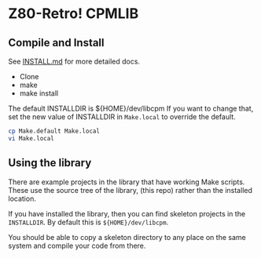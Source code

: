 # Z80-Retro! CPMLIB

## Compile and Install

See [INSTALL.md](./docs/INSTALL.md) for more detailed docs.

- Clone
- make
- make install

The default INSTALLDIR is ${HOME}/dev/libcpm  If you want to change that, set
the new value of INSTALLDIR in `Make.local` to override the default.

```bash
cp Make.default Make.local
vi Make.local
```

## Using the library

There are example projects in the library that have working Make scripts.  These
use the source tree of the library, (this repo) rather than the installed
location.

If you have installed the library, then you can find skeleton projects in the
`INSTALLDIR`.  By default this is `${HOME}/dev/libcpm`.

You should be able to copy a skeleton directory to any place on the same system
and compile your code from there.

<!-- vim: set ft=markdown ts=4 sw=4 et tw=80 cc=80: -->

